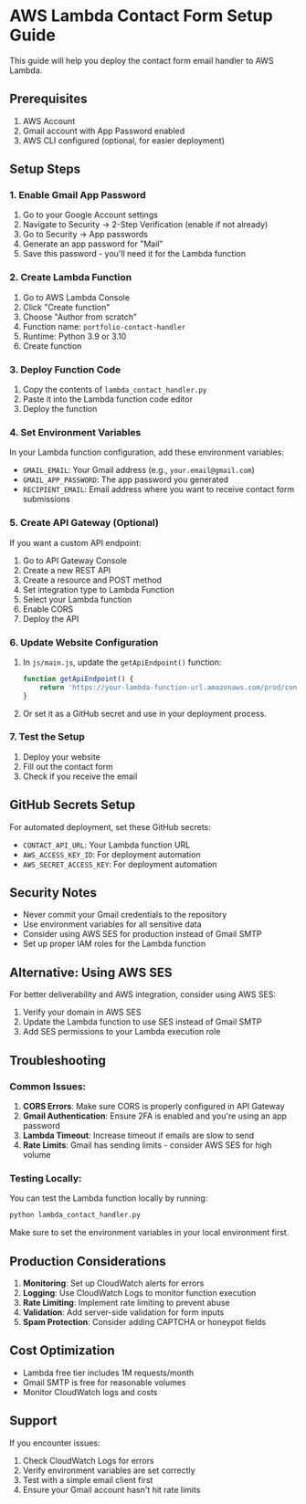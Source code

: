 # AWS Lambda Contact Form Setup Guide

This guide will help you deploy the contact form email handler to AWS Lambda.

## Prerequisites

1. AWS Account
2. Gmail account with App Password enabled
3. AWS CLI configured (optional, for easier deployment)

## Setup Steps

### 1. Enable Gmail App Password

1. Go to your Google Account settings
2. Navigate to Security → 2-Step Verification (enable if not already)
3. Go to Security → App passwords
4. Generate an app password for "Mail"
5. Save this password - you'll need it for the Lambda function

### 2. Create Lambda Function

1. Go to AWS Lambda Console
2. Click "Create function"
3. Choose "Author from scratch"
4. Function name: `portfolio-contact-handler`
5. Runtime: Python 3.9 or 3.10
6. Create function

### 3. Deploy Function Code

1. Copy the contents of `lambda_contact_handler.py`
2. Paste it into the Lambda function code editor
3. Deploy the function

### 4. Set Environment Variables

In your Lambda function configuration, add these environment variables:

- `GMAIL_EMAIL`: Your Gmail address (e.g., `your.email@gmail.com`)
- `GMAIL_APP_PASSWORD`: The app password you generated
- `RECIPIENT_EMAIL`: Email address where you want to receive contact form submissions

### 5. Create API Gateway (Optional)

If you want a custom API endpoint:

1. Go to API Gateway Console
2. Create a new REST API
3. Create a resource and POST method
4. Set integration type to Lambda Function
5. Select your Lambda function
6. Enable CORS
7. Deploy the API

### 6. Update Website Configuration

1. In `js/main.js`, update the `getApiEndpoint()` function:
   ```javascript
   function getApiEndpoint() {
       return 'https://your-lambda-function-url.amazonaws.com/prod/contact';
   }
   ```

2. Or set it as a GitHub secret and use in your deployment process.

### 7. Test the Setup

1. Deploy your website
2. Fill out the contact form
3. Check if you receive the email

## GitHub Secrets Setup

For automated deployment, set these GitHub secrets:

- `CONTACT_API_URL`: Your Lambda function URL
- `AWS_ACCESS_KEY_ID`: For deployment automation
- `AWS_SECRET_ACCESS_KEY`: For deployment automation

## Security Notes

- Never commit your Gmail credentials to the repository
- Use environment variables for all sensitive data
- Consider using AWS SES for production instead of Gmail SMTP
- Set up proper IAM roles for the Lambda function

## Alternative: Using AWS SES

For better deliverability and AWS integration, consider using AWS SES:

1. Verify your domain in AWS SES
2. Update the Lambda function to use SES instead of Gmail SMTP
3. Add SES permissions to your Lambda execution role

## Troubleshooting

### Common Issues:

1. **CORS Errors**: Make sure CORS is properly configured in API Gateway
2. **Gmail Authentication**: Ensure 2FA is enabled and you're using an app password
3. **Lambda Timeout**: Increase timeout if emails are slow to send
4. **Rate Limits**: Gmail has sending limits - consider AWS SES for high volume

### Testing Locally:

You can test the Lambda function locally by running:

```bash
python lambda_contact_handler.py
```

Make sure to set the environment variables in your local environment first.

## Production Considerations

1. **Monitoring**: Set up CloudWatch alerts for errors
2. **Logging**: Use CloudWatch Logs to monitor function execution
3. **Rate Limiting**: Implement rate limiting to prevent abuse
4. **Validation**: Add server-side validation for form inputs
5. **Spam Protection**: Consider adding CAPTCHA or honeypot fields

## Cost Optimization

- Lambda free tier includes 1M requests/month
- Gmail SMTP is free for reasonable volumes
- Monitor CloudWatch logs and costs

## Support

If you encounter issues:
1. Check CloudWatch Logs for errors
2. Verify environment variables are set correctly
3. Test with a simple email client first
4. Ensure your Gmail account hasn't hit rate limits
